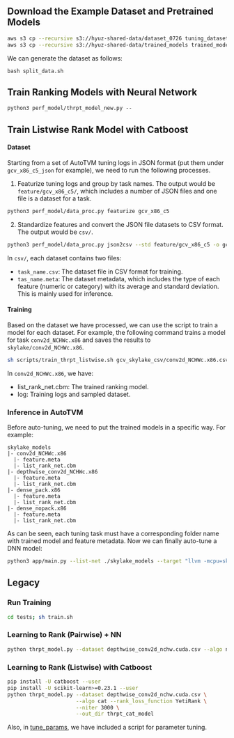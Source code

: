 ## Download the Example Dataset and Pretrained Models

```bash
aws s3 cp --recursive s3://hyuz-shared-data/dataset_0726 tuning_dataset
aws s3 cp --recursive s3://hyuz-shared-data/trained_models trained_models
```

We can generate the dataset as follows:
```
bash split_data.sh
```

## Train Ranking Models with Neural Network
```
python3 perf_model/thrpt_model_new.py --
```


## Train Listwise Rank Model with Catboost

#### Dataset

Starting from a set of AutoTVM tuning logs in JSON format (put them under `gcv_x86_c5_json` for example),
we need to run the following processes.

1. Featurize tuning logs and group by task names. The output would be `feature/gcv_x86_c5/`,
which includes a number of JSON files and one file is a dataset for a task.

```bash
python3 perf_model/data_proc.py featurize gcv_x86_c5
```

2. Standardize features and convert the JSON file datasets to CSV format.
The output would be `csv/`.

```bash
python3 perf_model/data_proc.py json2csv --std feature/gcv_x86_c5 -o gcv_skylake_csv
```

In `csv/`, each dataset contains two files:
- `task_name.csv`: The dataset file in CSV format for training.
- `tas_name.meta`: The dataset metadata, which includes the type of each feature (numeric or category) with its average and standard deviation. This is mainly used for inference.

#### Training

Based on the dataset we have processed, we can use the script to train a model for each dataset.
For example, the following command trains a model for task `conv2d_NCHWc.x86` and saves the results to `skylake/conv2d_NCHWc.x86`.

```bash
sh scripts/train_thrpt_listwise.sh gcv_skylake_csv/conv2d_NCHWc.x86.csv skylake
```

In `conv2d_NCHWc.x86`, we have:
- list_rank_net.cbm: The trained ranking model.
- log: Training logs and sampled dataset.

### Inference in AutoTVM

Before auto-tuning, we need to put the trained models in a specific way. For example:

```
skylake_models
|- conv2d_NCHWc.x86
  |- feature.meta
  |- list_rank_net.cbm
|- depthwise_conv2d_NCHWc.x86
  |- feature.meta
  |- list_rank_net.cbm
|- dense_pack.x86
  |- feature.meta
  |- list_rank_net.cbm
|- dense_nopack.x86
  |- feature.meta
  |- list_rank_net.cbm
```

As can be seen, each tuning task must have a corresponding folder name with trained model and feature metadata.
Now we can finally auto-tune a DNN model:

```bash
python3 app/main.py --list-net ./skylake_models --target "llvm -mcpu=skylake-avx512" --gcv MobileNetV2_1.0
```

## Legacy

### Run Training

```bash
cd tests; sh train.sh
```


### Learning to Rank (Pairwise) + NN

```bash
python thrpt_model.py --dataset depthwise_conv2d_nchw.cuda.csv --algo nn --gpus 0 --out_dir thrpt_nn_model
```

### Learning to Rank (Listwise) with Catboost

```bash
pip install -U catboost --user
pip install -U scikit-learn>=0.23.1 --user
python thrpt_model.py --dataset depthwise_conv2d_nchw.cuda.csv \
                      --algo cat --rank_loss_function YetiRank \
                      --niter 3000 \
                      --out_dir thrpt_cat_model
```

Also, in [tune_params](tune_params), we have included a script for parameter tuning.

